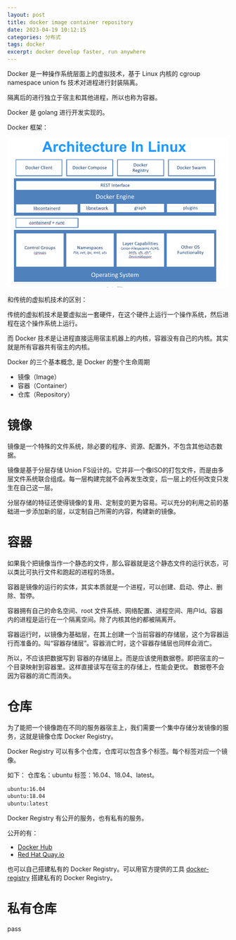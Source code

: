 ```yaml
---
layout: post
title: docker image container repository 
date: 2023-04-19 10:12:15
categories: 分布式
tags: docker 
excerpt: docker develop faster, run anywhere
---
```


Docker 是一种操作系统层面上的虚拟技术，基于 Linux 内核的 cgroup namespace union fs 技术对进程进行封装隔离。 

隔离后的进行独立于宿主和其他进程，所以也称为容器。

Docker 是 golang 进行开发实现的。

Docker 框架：

![](/assets/docker/docker-2023-04-25-19-42-49.png)


和传统的虚拟机技术的区别：

传统的虚拟机技术是要虚拟出一套硬件，在这个硬件上运行一个操作系统，然后进程在这个操作系统上运行。

而 Docker 技术是让进程直接运用宿主机器上的内核，容器没有自己的内核。其实就是所有容器共有宿主的内核。 


Docker 的三个基本概念,  是 Docker 的整个生命周期

- 镜像（Image）
- 容器（Container）
- 仓库（Repository）


# 镜像

镜像是一个特殊的文件系统，除必要的程序、资源、配置外，不包含其他动态数据。

镜像是基于分层存储 Union FS设计的。它并非一个像ISO的打包文件，而是由多层文件系统联合组成。每一层构建完就不会再发生改变，后一层上的任何改变只发生在自己这一层。

分层存储的特征还使得镜像的复用、定制变的更为容易。可以充分的利用之前的基础进一步添加新的层，以定制自己所需的内容，构建新的镜像。

# 容器

如果我个把镜像当作一个静态的文件，那么容器就是这个静态文件的运行状态，可以类比可执行文件和跑起的进程的场景。

容器是镜像的运行的实体，其实本质就是一个进程，可以创建、启动、停止、删除、暂停。

容器拥有自己的命名空间、root 文件系统、网络配置、进程空间、用户Id。容器内的进程是运行在一个隔离空间。除了内核其他的都被隔离开。 

容器运行时，以镜像为基础层，在其上创建一个当前容器的存储层，这个为容器运行而准备的。叫“容器存储层”。容器消亡时，这个容器存储层也同样会消亡。 

所以，不应该把数据写到 容器的存储层上。而是应该使用数据卷。即把宿主的一个目录映射到容器里。这样直接读写在宿主的存储上，性能会更优。 数据卷不会因为容器的消亡而消失。 

# 仓库

为了能把一个镜像跑在不同的服务器宿主上，我们需要一个集中存储分发镜像的服务，这就是镜像仓库 Docker Registry。

Docker Registry 可以有多个仓库，仓库可以包含多个标签。每个标签对应一个镜像。

如下： 仓库名：ubuntu 标签：16.04、18.04、latest。
```txt 
ubuntu:16.04
ubuntu:18.04
ubuntu:latest
```
Docker Registry 有公开的服务，也有私有的服务。 

公开的有： 
- [Docker Hub](https://hub.docker.com/)
- [Red Hat Quay.io](https://quay.io/repository/)


也可以自己搭建私有的 Docker Registry。可以用官方提供的工具 [docker-registry](https://docs.docker.com/registry/) 搭建私有的 Docker Registry。

# 私有仓库

pass





